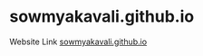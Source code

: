 # sowmyakavali.github.io
Website Link <a href="http://sowmyak.github.io/">sowmyakavali.github.io</a>
